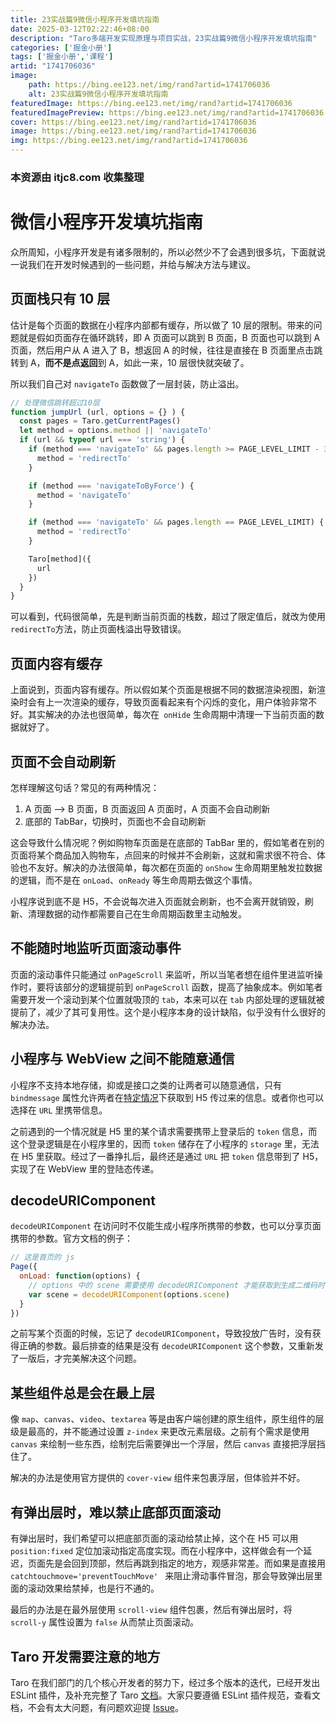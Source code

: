 ```yaml
---
title: 23实战篇9微信小程序开发填坑指南
date: 2025-03-12T02:22:46+08:00
description: "Taro多端开发实现原理与项目实战，23实战篇9微信小程序开发填坑指南"
categories: ['掘金小册']
tags: ['掘金小册','课程']
artid: "1741706036"
image:
    path: https://bing.ee123.net/img/rand?artid=1741706036
    alt: 23实战篇9微信小程序开发填坑指南
featuredImage: https://bing.ee123.net/img/rand?artid=1741706036
featuredImagePreview: https://bing.ee123.net/img/rand?artid=1741706036
cover: https://bing.ee123.net/img/rand?artid=1741706036
image: https://bing.ee123.net/img/rand?artid=1741706036
img: https://bing.ee123.net/img/rand?artid=1741706036
---
```


### 本资源由 itjc8.com 收集整理
# 微信小程序开发填坑指南

众所周知，小程序开发是有诸多限制的，所以必然少不了会遇到很多坑，下面就说一说我们在开发时候遇到的一些问题，并给与解决方法与建议。

## 页面栈只有 10 层

估计是每个页面的数据在小程序内部都有缓存，所以做了 10 层的限制。带来的问题就是假如页面存在循环跳转，即 A 页面可以跳到 B 页面，B 页面也可以跳到 A 页面，然后用户从 A 进入了 B，想返回 A 的时候，往往是直接在 B 页面里点击跳转到 A，**而不是点返回**到 A，如此一来，10 层很快就突破了。

所以我们自己对 `navigateTo` 函数做了一层封装，防止溢出。

```JavaScript
// 处理微信跳转超过10层
function jumpUrl (url, options = {} ) {
  const pages = Taro.getCurrentPages()
  let method = options.method || 'navigateTo'
  if (url && typeof url === 'string') {
    if (method === 'navigateTo' && pages.length >= PAGE_LEVEL_LIMIT - 3) {
      method = 'redirectTo'
    }

    if (method === 'navigateToByForce') {
      method = 'navigateTo'
    }

    if (method === 'navigateTo' && pages.length == PAGE_LEVEL_LIMIT) {
      method = 'redirectTo'
    }

    Taro[method]({
      url
    })
  }
}
```

可以看到，代码很简单，先是判断当前页面的栈数，超过了限定值后，就改为使用`redirectTo`方法，防止页面栈溢出导致错误。


## 页面内容有缓存

上面说到，页面内容有缓存。所以假如某个页面是根据不同的数据渲染视图，新渲染时会有上一次渲染的缓存，导致页面看起来有个闪烁的变化，用户体验非常不好。其实解决的办法也很简单，每次在` onHide` 生命周期中清理一下当前页面的数据就好了。

## 页面不会自动刷新

怎样理解这句话？常见的有两种情况：

1. A 页面 —> B 页面，B 页面返回 A 页面时，A 页面不会自动刷新
2. 底部的 TabBar，切换时，页面也不会自动刷新

这会导致什么情况呢？例如购物车页面是在底部的 TabBar 里的，假如笔者在别的页面将某个商品加入购物车，点回来的时候并不会刷新，这就和需求很不符合、体验也不友好。解决的办法很简单，每次都在页面的 `onShow` 生命周期里触发拉数据的逻辑，而不是在 `onLoad`、`onReady` 等生命周期去做这个事情。

小程序说到底不是 H5，不会说每次进入页面就会刷新，也不会离开就销毁，刷新、清理数据的动作都需要自己在生命周期函数里主动触发。

## 不能随时地监听页面滚动事件

页面的滚动事件只能通过 `onPageScroll` 来监听，所以当笔者想在组件里进监听操作时，要将该部分的逻辑提前到 `onPageScroll` 函数，提高了抽象成本。例如笔者需要开发一个滚动到某个位置就吸顶的 `tab`，本来可以在 `tab` 内部处理的逻辑就被提前了，减少了其可复用性。这个是小程序本身的设计缺陷，似乎没有什么很好的解决办法。

## 小程序与 WebView 之间不能随意通信

小程序不支持本地存储，抑或是接口之类的让两者可以随意通信，只有 `bindmessage` 属性允许两者在[特定情况](https://developers.weixin.qq.com/miniprogram/dev/component/web-view.html)下获取到 H5 传过来的信息。或者你也可以选择在 `URL` 里携带信息。

之前遇到的一个情况就是 H5 里的某个请求需要携带上登录后的 `token` 信息，而这个登录逻辑是在小程序里的，因而 `token` 储存在了小程序的 `storage` 里，无法在 H5 里获取。经过了一番挣扎后，最终还是通过 `URL` 把 `token` 信息带到了 H5，实现了在 WebView 里的登陆态传递。

## decodeURIComponent 

`decodeURIComponent` 在访问时不仅能生成小程序所携带的参数，也可以分享页面携带的参数。官方文档的例子：

```JavaScript
// 这是首页的 js
Page({
  onLoad: function(options) {
    // options 中的 scene 需要使用 decodeURIComponent 才能获取到生成二维码时传入的 scene
    var scene = decodeURIComponent(options.scene)
  }
})
```

之前写某个页面的时候，忘记了 `decodeURIComponent`，导致投放广告时，没有获得正确的参数。最后排查的结果是没有 `decodeURIComponent` 这个参数，又重新发了一版后，才完美解决这个问题。

## 某些组件总是会在最上层

像 `map`、`canvas`、`video`、`textarea` 等是由客户端创建的原生组件，原生组件的层级是最高的，并不能通过设置 `z-index` 来更改元素层级。之前有个需求是使用 `canvas` 来绘制一些东西，绘制完后需要弹出一个浮层，然后 `canvas` 直接把浮层挡住了。

解决的办法是使用官方提供的 `cover-view` 组件来包裹浮层，但体验并不好。

## 有弹出层时，难以禁止底部页面滚动

有弹出层时，我们希望可以把底部页面的滚动给禁止掉，这个在 H5 可以用 `position:fixed` 定位加滚动指定高度实现。而在小程序中，这样做会有一个延迟，页面先是会回到顶部，然后再跳到指定的地方，观感非常差。而如果是直接用 `catchtouchmove='preventTouchMove' ` 来阻止滑动事件冒泡，那会导致弹出层里面的滚动效果给禁掉，也是行不通的。

最后的办法是在最外层使用 `scroll-view` 组件包裹，然后有弹出层时，将 `scroll-y` 属性设置为 `false` 从而禁止页面滚动。

## Taro 开发需要注意的地方

Taro 在我们部门的几个核心开发者的努力下，经过多个版本的迭代，已经开发出 ESLint 插件，及补充完整了 Taro [文档](https://nervjs.github.io/taro/)。大家只要遵循  ESLint 插件规范，查看文档，不会有太大问题，有问题欢迎提 [Issue](https://github.com/NervJS/taro/issues)。